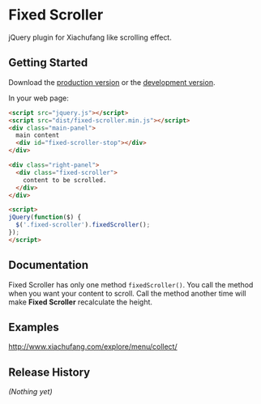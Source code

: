 # Fixed Scroller

jQuery plugin for Xiachufang like scrolling effect.

## Getting Started
Download the [production version][min] or the [development version][max].

[min]: https://raw.github.com/gfreezy/fixed-scroller/master/dist/fixed-scroller.min.js
[max]: https://raw.github.com/gfreezy/fixed-scroller/master/dist/fixed-scroller.js

In your web page:

```html
<script src="jquery.js"></script>
<script src="dist/fixed-scroller.min.js"></script>
<div class="main-panel">
  main content
  <div id="fixed-scroller-stop"></div>
</div>

<div class="right-panel">
  <div class="fixed-scroller">
    content to be scrolled.
  </div>
</div>

<script>
jQuery(function($) {
  $('.fixed-scroller').fixedScroller();
});
</script>
```

## Documentation
Fixed Scroller has only one method `fixedScroller()`. You call the method
when you want your content to scroll. Call the method another time will
make **Fixed Scroller** recalculate the height.

## Examples
http://www.xiachufang.com/explore/menu/collect/

## Release History
_(Nothing yet)_
